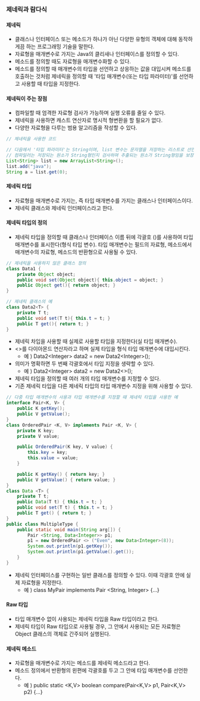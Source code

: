 ### 제네릭과 람다식

#### 제네릭

- 클래스나 인터페이스 또는 메소드가 하나가 아닌 다양한 유형의 객체에 대해 동작하게끔 하는 프로그래밍 기술을 말한다.
- 자료형을 매개변수로 가지는 Java의 클리새나 인터페이스를 정의할 수 있다.
- 메소드를 정의할 때도 자료형을 매개변수화할 수 있다.
- 메소드를 정의할 때 매개변수의 타입을 선언하고 상응하는 값을 대입시켜 메소드를 호출하는 것처럼 제네릭을 정의할 때 '타입 매개변수(또는 타입 파라미터)'를 선언하고 사용할 때 타입을 지정한다.

#### 제네릭이 주는 장점

- 컴파일할 때 엄격한 자료형 검사가 가능하며 실행 오류를 줄일 수 있다.
- 제네릭을 사용하면 캐스트 연산자로 명시적 형변환을 할 필요가 없다.
- 다양한 자료형을 다루는 범용 알고리즘을 작성할 수 있다.

```java
// 제네릭을 사용한 코드

// 다음에서 '타입 파라미터'는 String이며, list 변수는 문자열을 저장하는 리스트로 선언되었다.
// 컴파일러는 저장되는 원소가 String형인지 검사하며 추출되는 원소가 String형임을 보장한다.
List<String> list = new ArrayList<String>();
list.add("java");
String a = list.get(0);
```

#### 제네릭 타입

- 자료형을 매개변수로 가지는, 즉 타입 매개변수를 가지는 클래스나 인터페이스이다.
- 제네릭 클래스와 제네릭 인터페이스라고 한다.

#### 제네릭 타입의 정의

- 제네릭 타입을 정의할 때 클래스나 인터페이스 이름 뒤에 각괄호 ()를 사용하여 타입 매개변수를 표시한다(형식 타입 변수). 타입 매개변수는 필드의 자료형, 메소드에서 매개변수의 자료형, 메소드의 반환형으로 사용될 수 있다.

```java
// 제네릭을 사용하지 않은 클래스 정의
class Data1 {
    private Object object;
    public void set(Object object){ this.object = object; }
    public Object get(){ return object; }
}
```

```java
// 제네릭 클래스의 예
class Data2<T> {
    private T t;
    public void set(T t){ this.t = t; }
    public T get(){ return t; }
}
```

- 제네릭 차입을 사용할 때 실제로 사용할 타입을 지정한다(실 타입 매개변수).
- <>를 다이아몬드 연산자라고 하며 실제 타입을 형식 타입 매개변수에 대입시킨다.
  - 예 ) Data2\<Integer\> data2 = new Data2\<Integer\>();
- 의미가 명확하면 두 번째 각괄호에서 타입 지정을 생략할 수 있다.
  - 예 ) Data2\<Integer\> data2 = new Data2\<\>();
- 제네릭 타입을 정의할 때 여러 개의 타입 매개변수를 지정할 수 있다.
- 기존 제네릭 타입을 다른 제네릭 타입의 타입 매개변수 지정을 위해 사용할 수 있다.

```java
// 다중 타입 매개변수의 사용과 타입 매개변수를 지정할 때 제네릭 타입을 사용한 예
interface Pair<K, V> {
    public K getKey();
    public V getValue();
}
class OrderedPair <K, V> implements Pair <K, V> {
    private K key;
    private V value;

    public OrderedPair(K key, V value) {
        this.key = key;
        this.value = value;
    }

    public K getKey() { return key; }
    public V getValue() { return value; }
}
class Data <T> {
    private T t;
    public Data(T t) { this.t = t; }
    public void set(T t) { this.t = t; }
    public T get() { return t; }
}
public class MultipleType {
    public static void main(String arg[]) {
        Pair <String, Data<Integer>> p1;
        p1 = new OrderedPair <> ("Even", new Data<Integer>(8));
        System.out.println(p1.getKey());
        System.out.println(p1.getValue().get());
    }
}
```

- 제네릭 인터페이스를 구현하는 일반 클래스를 정의할 수 있다. 이때 각괄호 안에 실제 자료형을 지정한다.
  - 예 ) class MyPair implements Pair \<String, Integer\> {...}

#### Raw 타입

- 타입 매개변수 없이 사용되는 제네릭 타입을 Raw 타입이라고 한다.
- 제네릭 타입이 Raw 타입으로 사용될 경우, 그 안에서 사용되는 모든 자료형은 Object 클래스의 객체로 간주되어 실행된다.

#### 제네릭 메소드

- 자료형을 매개변수로 가지는 메소드를 제네릭 메소드라고 한다.
- 메소드 정의에서 반환형의 왼편에 각괄호를 두고 그 안에 타입 매개변수를 선언한다.
  - 예 ) public static \<K,V\> boolean compare(Pair\<K,V\> p1, Pair\<K,V\> p2) {...}
